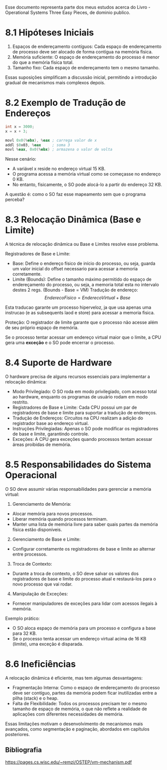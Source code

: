 Esse documento representa parte dos meus estudos acerca do Livro - Operational Systems  Three Easy Pieces, de dominio publico.


# 8.1 Hipóteses Iniciais

1. Espaços de endereçamento contíguos: Cada espaço de endereçamento de processo deve ser alocado de forma contígua na memória física.
2. Memória suficiente: O espaço de endereçamento do processo é menor do que a memória física total.
3. Tamanho fixo: Cada espaço de endereçamento tem o mesmo tamanho.

Essas suposições simplificam a discussão inicial, permitindo a introdução gradual de mecanismos mais complexos depois.

# 8.2 Exemplo de Tradução de Endereços

``` C
int x = 3000;
x = x + 3;
```

```asm 
movl 0x0(%ebx), %eax ; carrega valor de x
addl $0x03, %eax     ; soma 3
movl %eax, 0x0(%ebx) ; armazena o valor de volta
```

Nesse cenário:

- A variável x reside no endereço virtual 15 KB.
- O programa acessa a memória virtual como se começasse no endereço 0 KB.
- No entanto, fisicamente, o SO pode alocá-lo a partir do endereço 32 KB.

A questão é: como o SO faz esse mapeamento sem que o programa perceba?

# 8.3 Relocação Dinâmica (Base e Limite)

A técnica de relocação dinâmica ou Base e Limites resolve esse problema.

Registradores de Base e Limite:
- Base: Define o endereço físico de início do processo, ou seja, guarda um valor inicial do offset necessario para acessar a memoria corretamente.
- Limite (Bounds): Define o tamanho máximo permitido do espaço de endereçamento do processo, ou seja, a memoria total esta no intervalo destes 2 regs. (Bounds - Base = VM)
Tradução de endereço:
$$Endereco Fisico = Endereco Virtual + Base$$

Esta traducao garante um processo hiperveloz, ja que usa apenas uma instrucao (e as subsequents laod e store) para acessar a memoria fisica.

Proteção: O registrador de limite garante que o processo não acesse além de seu próprio espaço de memória.

Se o processo tentar acessar um endereço virtual maior que o limite, a CPU gera uma __exceção__ e o SO pode encerrar o processo.

# 8.4 Suporte de Hardware

O hardware precisa de alguns recursos essenciais para implementar a relocação dinâmica:

- Modo Privilegiado: O SO roda em modo privilegiado, com acesso total ao hardware, enquanto os programas de usuário rodam em modo restrito.
- Registradores de Base e Limite: Cada CPU possui um par de registradores de base e limite para suportar a tradução de endereços.
- Tradução de Endereços: Circuitos na CPU realizam a adição do registrador base ao endereço virtual.
- Instruções Privilegiadas: Apenas o SO pode modificar os registradores de base e limite, garantindo controle.
- Exceções: A CPU gera exceções quando processos tentam acessar áreas proibidas de memória.


# 8.5 Responsabilidades do Sistema Operacional

O SO deve assumir várias responsabilidades para gerenciar a memória virtual:

1. Gerenciamento de Memória:
  -  Alocar memória para novos processos.
  -  Liberar memória quando processos terminam.
  -  Manter uma lista de memória livre para saber quais partes da memória física estão disponíveis.

2. Gerenciamento de Base e Limite:
  - Configurar corretamente os registradores de base e limite ao alternar entre processos.

3. Troca de Contexto:
  - Durante a troca de contexto, o SO deve salvar os valores dos registradores de base e limite do processo atual e restaurá-los para o novo processo que vai rodar.

4. Manipulação de Exceções:
  - Fornecer manipuladores de exceções para lidar com acessos ilegais à memória.

Exemplo prático:

- O SO aloca espaço de memória para um processo e configura a base para 32 KB.
- Se o processo tenta acessar um endereço virtual acima de 16 KB (limite), uma exceção é disparada.


# 8.6 Ineficiências
A relocação dinâmica é eficiente, mas tem algumas desvantagens:

- Fragmentação Interna: Como o espaço de endereçamento do processo deve ser contíguo, partes da memória podem ficar inutilizadas entre a pilha (stack) e o heap.
- Falta de Flexibilidade: Todos os processos precisam ter o mesmo tamanho de espaço de memória, o que não reflete a realidade de aplicações com diferentes necessidades de memória.

Essas limitações motivam o desenvolvimento de mecanismos mais avançados, como segmentação e paginação, abordados em capítulos posteriores.

## Bibliografia
https://pages.cs.wisc.edu/~remzi/OSTEP/vm-mechanism.pdf
